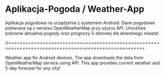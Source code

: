 # Aplikacja-Pogoda / Weather-App

Aplikacja pogodowa na urządzenia z systemem Android. Dane pogodowe pobierane są z serwisu OpenWeatherMap przy użyciu API.
Umożliwa pobranie aktualnej pogody oraz prognozy 5-dniowej dla dowolnego miasta!

//======================================================================================================

Weather app for Android devices. The app downloads the data from OpenWeatherMap service using API.
This app provides current weather and 5-day forecast for any city!
